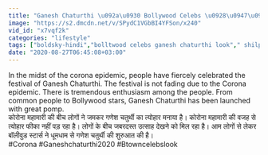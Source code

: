 ```yaml
---
title: "Ganesh Chaturthi \u092a\u0930 Bollywood Celebs \u0928\u0947\u0902 \u092f\u0942\u0902 \u0905\u092a\u0928\u0947 Traditional Look \u0938\u0947 \u092c\u093f\u0916\u0947\u0930\u0947 \u091c\u0932\u0935\u0947 Boldsky"
image: "https://s2.dmcdn.net/v/SPydC1VGbBI4YFSon/x240"
vid_id: "x7vqf2k"
categories: "lifestyle"
tags: ["boldsky-hindi","bolltwood celebs ganesh chaturthi look"," shilpa shetty Ganesh chaturthi Traditional Look"]
date: "2020-08-27T06:45:08+03:00"
---
```

In the midst of the corona epidemic, people have fiercely celebrated the festival of Ganesh Chaturthi. The festival is not fading due to the Corona epidemic. There is tremendous enthusiasm among the people. From common people to Bollywood stars, Ganesh Chaturthi has been launched with great pomp.  <br>कोरोना महामारी की बीच लोगों ने जमकर गणेश चतुर्थी का त्योहार मनाया है। कोरोना महामारी की वजह से त्योहार फीका नहीं पड़ रहा है। लोगों के बीच जबरदस्त उत्साह देखने को मिल रहा है। आम लोगों से लेकर बॉलीवुड स्टार्स ने धूमधाम से गणेश चतुर्थी की शुरुआत की है।  <br>#Corona #Ganeshchaturthi2020 #Btowncelebslook
